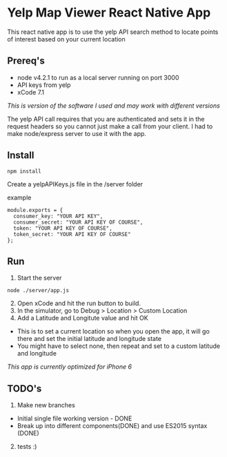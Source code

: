# Yelp Map Viewer React Native App

This react native app is to use the yelp API search method to locate points of interest based on your current location

## Prereq's

* node v4.2.1 to run as a local server running on port 3000
* API keys from yelp
* xCode 7.1

*This is version of the software I used and may work with different versions*

The yelp API call requires that you are authenticated and sets it in the request headers so you cannot just make a call from your client. I had to make node/express server to use it with the app.

## Install

```
npm install
```

Create a yelpAPIKeys.js file in the /server folder

example

```
module.exports = {
  consumer_key: "YOUR API KEY",
  consumer_secret: "YOUR API KEY OF COURSE",
  token: "YOUR API KEY OF COURSE",
  token_secret: "YOUR API KEY OF COURSE"
};
```

## Run

1. Start the server

```
node ./server/app.js
```

2. Open xCode and hit the run button to build.
3. In the simulator, go to Debug > Location > Custom Location
4. Add a Latitude and Longitute value and hit OK
  - This is to set a current location so when you open the app, it will go there and set the initial latitude and longitude state
  - You might have to select none, then repeat and set to a custom latitude and longitude

*This app is currently optimized for iPhone 6*

## TODO's

1. Make new branches
  - Initial single file working version - DONE
  - Break up into different components(DONE) and use ES2015 syntax (DONE)
2. tests :)
